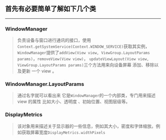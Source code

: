 ## 首先有必要简单了解如下几个类
---
### WindowManager
>负责设备与窗口进行通讯的接口，使用`Context.getSystemService(Context.WINDOW_SERVICE)`获取其实例，
`WindowManager`提供了`addView(View view, ViewGroup.LayoutParams params)`，`removeView(View view)`，
`updateViewLayout(View view, ViewGroup.LayoutParams params)`三个方法用来向设备屏幕 添加、移除以及更新
一个 view 。
### WindowManager.LayoutParams
>通过名字就可以看出来 它是`WindowManager`的一个内部类，专门用来描述 view 的属性 比如大小、透明度
、初始位置、视图层级等。
### DisplayMetrics
>该对象用来描述关于显示器的一些信息，例如其大小，密度和字体缩放。例如获取屏幕宽度`DisplayMetrics.widthPixels`
